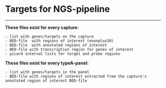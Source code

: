 # Targets for NGS-pipeline
********************************

**These files exist for every capture:**

    - list with genes/targets on the capture
    - BED-file  with regions of interest (exonplus20)
    - BED-file  with annotated regions of interest
    - BED-file with transcription region for genes of interest
    - picard interval lists for target and probe regions


**These files exist for every typeA-panel:**

    - list with genes/targets in the panel
    - BED-file with regions of interest extracted from the capture's annotated region of interest BED-file
